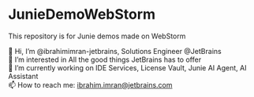 # JunieDemoWebStorm
This repository is for Junie demos made on WebStorm

👋 Hi, I’m @ibrahimimran-jetbrains, Solutions Engineer @JetBrains <br />
👀 I’m interested in All the good things JetBrains has to offer <br />
🌱 I’m currently working on IDE Services, License Vault, Junie AI Agent, AI Assistant <br />
📫 How to reach me: ibrahim.imran@jetbrains.com
